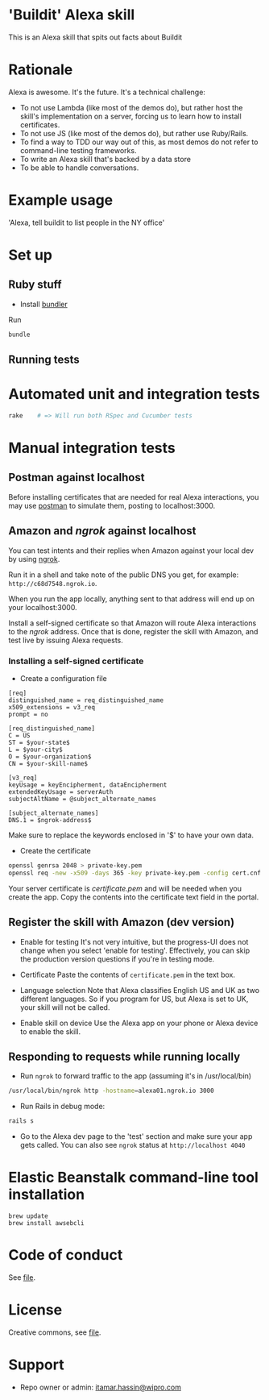 # 'Buildit' Alexa skill

This is an Alexa skill that spits out facts about Buildit

# Rationale

Alexa is awesome. It's the future. It's a technical challenge:

* To not use Lambda (like most of the demos do), but rather host the skill's implementation on a server, forcing us to learn how to install certificates.
* To not use JS (like most of the demos do), but rather use Ruby/Rails.
* To find a way to TDD our way out of this, as most demos do not refer to command-line testing frameworks.
* To write an Alexa skill that's backed by a data store
* To be able to handle conversations.

# Example usage

'Alexa, tell buildit to list people in the NY office'

# Set up

## Ruby stuff

* Install [bundler](http://bundler.io)

Run

```bash
bundle
```

## Running tests

# Automated unit and integration tests

```bash
rake    # => Will run both RSpec and Cucumber tests
```

# Manual integration tests

## Postman against localhost

Before installing certificates that are needed for real Alexa interactions, you may use [postman](https://www.getpostman.com) to simulate them, posting to localhost:3000.

## Amazon and _ngrok_ against localhost

You can test intents and their replies when Amazon against your local dev by using [ngrok](https://ngrok.com).

Run it in a shell and take note of the public DNS you get, for example:
```http://c68d7548.ngrok.io```.

When you run the app locally, anything sent to that address will end up on your localhost:3000.

Install a self-signed certificate so that Amazon will route Alexa interactions to the _ngrok_ address. 
Once that is done, register the skill with Amazon, and test live by issuing Alexa requests.

### Installing a self-signed certificate

* Create a configuration file

```text
[req]
distinguished_name = req_distinguished_name
x509_extensions = v3_req
prompt = no

[req_distinguished_name]
C = US
ST = $your-state$
L = $your-city$  
O = $your-organization$ 
CN = $your-skill-name$

[v3_req]
keyUsage = keyEncipherment, dataEncipherment
extendedKeyUsage = serverAuth
subjectAltName = @subject_alternate_names

[subject_alternate_names]
DNS.1 = $ngrok-address$
```

Make sure to replace the keywords enclosed in '$' to have your own data.

* Create the certificate

```bash
openssl genrsa 2048 > private-key.pem
openssl req -new -x509 -days 365 -key private-key.pem -config cert.cnf -out certificate.pem
```
Your server certificate is _certificate.pem_ and will be needed when you create the app. Copy the contents into the certificate text field in the portal.

## Register the skill with Amazon (dev version)

- Enable for testing
It's not very intuitive, but the progress-UI does not change when you select 'enable for testing'. Effectively, you can skip the production version questions if you're in testing mode. 

- Certificate
Paste the contents of ```certificate.pem``` in the text box.

- Language selection
Note that Alexa classifies English US and UK as two different languages. So if you program for US, but Alexa is set to UK, your skill will not be called.

- Enable skill on device
Use the Alexa app on your phone or Alexa device to enable the skill.

## Responding to requests while running locally 

- Run ```ngrok``` to forward traffic to the app (assuming it's in /usr/local/bin)

```bash
/usr/local/bin/ngrok http -hostname=alexa01.ngrok.io 3000
```
- Run Rails in debug mode:
```bash
rails s
```
- Go to the Alexa dev page to the 'test' section and make sure your app gets called.
You can also see ```ngrok``` status at ```http://localhost 4040```

# Elastic Beanstalk command-line tool installation

```shell
brew update
brew install awsebcli
```

# Code of conduct

See [file](https://bitbucket.org/digitalrigbitbucketteam/buildit-alexa-skill/src/b2d808302cb3ac43969edff5721486f6341dcd5d/code-of-conduct.md?at=master&fileviewer=file-view-default).

# License

Creative commons, see [file](https://bitbucket.org/digitalrigbitbucketteam/buildit-alexa-skill/src/b2d808302cb3ac43969edff5721486f6341dcd5d/license.md?at=master&fileviewer=file-view-default).

# Support

* Repo owner or admin: itamar.hassin@wipro.com
